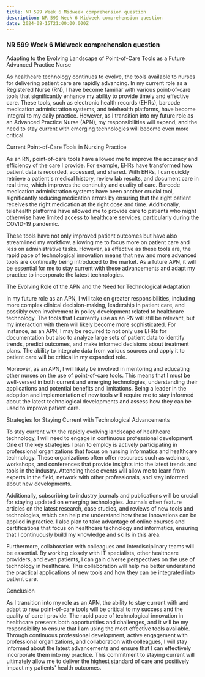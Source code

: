```yaml
---
title: NR 599 Week 6 Midweek comprehension question
description: NR 599 Week 6 Midweek comprehension question
date: 2024-08-15T21:00:00.000Z
---
```


### NR 599 Week 6 Midweek comprehension question

Adapting to the Evolving Landscape of Point-of-Care Tools as a Future Advanced Practice Nurse

As healthcare technology continues to evolve, the tools available to nurses for delivering patient care are rapidly advancing. In my current role as a Registered Nurse (RN), I have become familiar with various point-of-care tools that significantly enhance my ability to provide timely and effective care. These tools, such as electronic health records (EHRs), barcode medication administration systems, and telehealth platforms, have become integral to my daily practice. However, as I transition into my future role as an Advanced Practice Nurse (APN), my responsibilities will expand, and the need to stay current with emerging technologies will become even more critical.

Current Point-of-Care Tools in Nursing Practice

As an RN, point-of-care tools have allowed me to improve the accuracy and efficiency of the care I provide. For example, EHRs have transformed how patient data is recorded, accessed, and shared. With EHRs, I can quickly retrieve a patient's medical history, review lab results, and document care in real time, which improves the continuity and quality of care. Barcode medication administration systems have been another crucial tool, significantly reducing medication errors by ensuring that the right patient receives the right medication at the right dose and time. Additionally, telehealth platforms have allowed me to provide care to patients who might otherwise have limited access to healthcare services, particularly during the COVID-19 pandemic.

These tools have not only improved patient outcomes but have also streamlined my workflow, allowing me to focus more on patient care and less on administrative tasks. However, as effective as these tools are, the rapid pace of technological innovation means that new and more advanced tools are continually being introduced to the market. As a future APN, it will be essential for me to stay current with these advancements and adapt my practice to incorporate the latest technologies.

The Evolving Role of the APN and the Need for Technological Adaptation

In my future role as an APN, I will take on greater responsibilities, including more complex clinical decision-making, leadership in patient care, and possibly even involvement in policy development related to healthcare technology. The tools that I currently use as an RN will still be relevant, but my interaction with them will likely become more sophisticated. For instance, as an APN, I may be required to not only use EHRs for documentation but also to analyze large sets of patient data to identify trends, predict outcomes, and make informed decisions about treatment plans. The ability to integrate data from various sources and apply it to patient care will be critical in my expanded role.

Moreover, as an APN, I will likely be involved in mentoring and educating other nurses on the use of point-of-care tools. This means that I must be well-versed in both current and emerging technologies, understanding their applications and potential benefits and limitations. Being a leader in the adoption and implementation of new tools will require me to stay informed about the latest technological developments and assess how they can be used to improve patient care.

Strategies for Staying Current with Technological Advancements

To stay current with the rapidly evolving landscape of healthcare technology, I will need to engage in continuous professional development. One of the key strategies I plan to employ is actively participating in professional organizations that focus on nursing informatics and healthcare technology. These organizations often offer resources such as webinars, workshops, and conferences that provide insights into the latest trends and tools in the industry. Attending these events will allow me to learn from experts in the field, network with other professionals, and stay informed about new developments.

Additionally, subscribing to industry journals and publications will be crucial for staying updated on emerging technologies. Journals often feature articles on the latest research, case studies, and reviews of new tools and technologies, which can help me understand how these innovations can be applied in practice. I also plan to take advantage of online courses and certifications that focus on healthcare technology and informatics, ensuring that I continuously build my knowledge and skills in this area.

Furthermore, collaboration with colleagues and interdisciplinary teams will be essential. By working closely with IT specialists, other healthcare providers, and even patients, I can gain diverse perspectives on the use of technology in healthcare. This collaboration will help me better understand the practical applications of new tools and how they can be integrated into patient care.

Conclusion

As I transition into my role as an APN, the ability to stay current with and adapt to new point-of-care tools will be critical to my success and the quality of care I provide. The rapid pace of technological innovation in healthcare presents both opportunities and challenges, and it will be my responsibility to ensure that I am using the most effective tools available. Through continuous professional development, active engagement with professional organizations, and collaboration with colleagues, I will stay informed about the latest advancements and ensure that I can effectively incorporate them into my practice. This commitment to staying current will ultimately allow me to deliver the highest standard of care and positively impact my patients' health outcomes.
